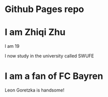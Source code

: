 # Github Pages repo

# I am Zhiqi Zhu

 I am 19

 I now study in the university called SWUFE

# I am a fan of FC Bayren

 Leon Goretzka is handsome! 
  
